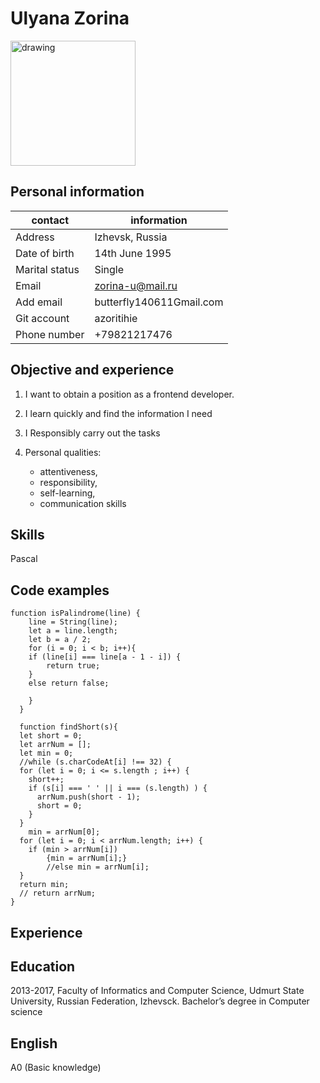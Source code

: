 # Ulyana Zorina

<img src="https://user-images.githubusercontent.com/77878911/109412019-30d65780-79bf-11eb-9964-2a9d7dd7ede9.jpg" alt="drawing" width="200"/>

## Personal information

| contact        | information              |
| -------------- | ------------------------ |
| Address        | Izhevsk, Russia          |
| Date of birth  | 14th June 1995           |
| Marital status | Single                   |
| Email          | zorina-u@mail.ru         |
| Add email      | butterfly140611Gmail.com |
| Git account    | azoritihie               |
| Phone number   | +79821217476             |

## Objective and experience

1. I want to obtain a position as a frontend developer.
2. I learn quickly and find the information I need
3. I Responsibly carry out the tasks
4. Personal qualities:

   - attentiveness,
   - responsibility,
   - self-learning,
   - communication skills

## Skills

Pascal

## Code examples

```
function isPalindrome(line) {
    line = String(line);
    let a = line.length;
    let b = a / 2;
    for (i = 0; i < b; i++){
    if (line[i] === line[a - 1 - i]) {
        return true;
    }
    else return false;

    }
  }

  function findShort(s){
  let short = 0;
  let arrNum = [];
  let min = 0;
  //while (s.charCodeAt[i] !== 32) {
  for (let i = 0; i <= s.length ; i++) {
    short++;
    if (s[i] === ' ' || i === (s.length) ) {
      arrNum.push(short - 1);
      short = 0;
    }
  }
    min = arrNum[0];
  for (let i = 0; i < arrNum.length; i++) {
    if (min > arrNum[i])
        {min = arrNum[i];}
        //else min = arrNum[i];
  }
  return min;
  // return arrNum;
}
```

## Experience

## Education

2013-2017, Faculty of Informatics and Computer Science, Udmurt State University, Russian Federation, Izhevsck.
Bachelor’s degree in Computer science

## English

A0 (Basic knowledge)
